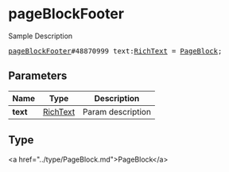 # pageBlockFooter

Sample Description

<pre>
<a href="../constructor/pageBlockFooter.md">pageBlockFooter</a>#48870999 text:<a href="../type/RichText.md">RichText</a> = <a href="../type/PageBlock.md">PageBlock</a>;
</pre>

## Parameters

| Name | Type | Description |
|------|:----:|-------------|
| **text** | <a href="../type/RichText.md">RichText</a> | Param description |

## Type

&lt;a href=&#34;../type/PageBlock.md&#34;&gt;PageBlock&lt;/a&gt;
